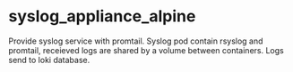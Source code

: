# syslog_appliance_alpine
Provide syslog service with promtail. Syslog pod contain rsyslog and promtail, receieved logs are shared by a volume between containers. Logs send to loki database.
